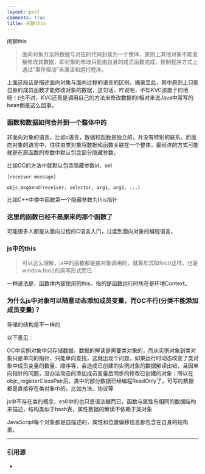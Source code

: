 ```yaml
---
layout: post
comments: true
title: 闲聊this
---
```


闲聊this

> 面向对象方法将数据与对应的代码封装为一个整体，原则上其他对象不能直接修改其数据，即对象的修改只能由自身的成员函数完成，控制程序方式上通过“事件驱动”来激活和运行程序。

上面这段话是描述面向对象与面向过程的语言的区别，摘录至此，其中原则上只能自身的成员函数才能修改对象的数据，这句话，咋说呢，不知KVC该置于何地呀！(也不对，KVC还真是调用自己的方法来修改数据的)相对来说Java中常写的bean倒是这么回事。

### 函数和数据如何合并到一个整体中的
非面向对象的语言，比如c语言，数据和函数是独立的，并没有特别的联系。而面向对象的语言中，往往由类对象将数据和函数关联在一个整体，最经济的方式可能就是在原函数的参数中默认包含部分隐藏参数，

比如OC的方法中就默认包含隐藏参数id、sel
```objc
[receiver message]

objc_msgSend(receiver, selector, arg1, arg2, ...)
```
比如C++中类中函数第一个隐藏参数为this指针



### 这里的函数已经不是原来的那个函数了
可能很多人都是从面向过程的C语言入门，过度到面向对象的编程语言，


### js中的this
> 可以这么理解，js中的函数都是由对象调用的，就算形式如foo()这样，也是window.foo()的简写形式而已

一种说法是，函数体内部使用的this，指的是函数运行时所在是环境Context。


### 为什么js中对象可以随意动态添加成员变量，而OC不行(分类不能添加成员变量)？
存储的结构是不一样的

以下愚见：

OC中实例对象中只存储数据，数据的解读是需要类对象的，而从实例对象到类对象只是单向的指针，只能单向查找，这就出现个问题，如果运行时动态改变了类对象中成员变量的数量、顺序等，会造成已创建的实例对象的数据解读出错，且因单向指针的问题，没办法动态的添加成员变量后同步的修改已创建的对象；所以在objc_registerClassPair后，类中的部分数据已经编程ReadOnly了，可写的数据都是直接存在类对象中的，比如方法、协议等

js中不存在类的概念，es6中的也只是语法糖而已，函数与属性有相同的数据结构来描述，结构类似于hash表，属性数据的解读不依赖于类对象

JavaScript每个对象都是自描述的，属性和位置偏移信息都包含在自身的结构里。

***
### 引用源
+ [](https://)
 

